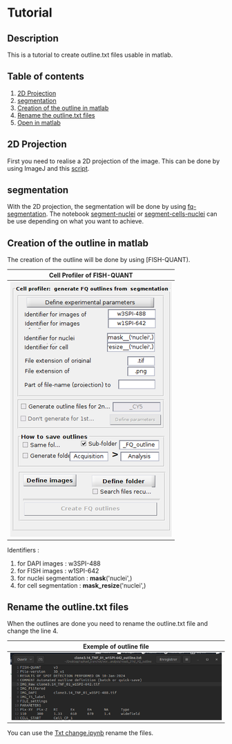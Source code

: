# Tutorial

## Description
This is a tutorial to create outline.txt files usable in matlab.

## Table of contents
1. [2D Projection](#projection)
2. [segmentation](#segmentation)
3. [Creation of the outline in matlab](#outline)
4. [Rename the outline.txt files](#rename)
5. [Open in matlab](#matlab)

   
## 2D Projection 
First you need to realise a 2D projection of the image.
This can be done by using ImageJ and this [script](https://github.com/raphaeluniversitebdx/StageM2/blob/main/segmentation_fixed_cells/Z_project_all_file_mac).
 


## segmentation
With the 2D projection, the segmentation will be done by using [fq-segmentation](https://github.com/fish-quant/fq-segmentation/).
The notebook [segment-nuclei](https://github.com/fish-quant/fq-segmentation/blob/master/notebooks/segment-cells-nuclei.ipynb) or [segment-cells-nuclei](https://github.com/fish-quant/fq-segmentation/blob/master/notebooks/segment-cells-nuclei.ipynb) can be use depending on what you want to achieve. 

## Creation of the outline in matlab
The creation of the outline will be done by using [FISH-QUANT).

| Cell Profiler of FISH-QUANT |
|------------- |
| ![](image_tuto/parametre_CP.png "Example of parameters for Cell Profiler in FISH-QUANT")|

Identifiers : 
1. for DAPI images : w3SPI-488
2. for FISH images : w1SPI-642
3. for nuclei segmentation : __mask__('nuclei',)
4. for cell segmentation : __mask_resize__('nuclei',)

## Rename the outline.txt files
When the outlines are done you need to rename the outline.txt file and change the line 4. 

| Exemple of outline file |
|------------- |
| ![](image_tuto/exemple_outline_file.png "Example of correct outline file")|

You can use the [Txt change.ipynb](https://github.com/raphaeluniversitebdx/StageM2/blob/main/segmentation_fixed_cells/Txt%20change.ipynb) rename the files. 



